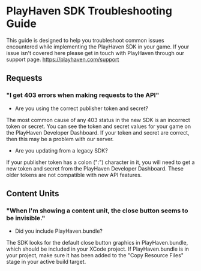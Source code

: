 PlayHaven SDK Troubleshooting Guide
===================================

This guide is designed to help you troubleshoot common issues encountered while implementing the PlayHaven SDK in your game. If your issue isn't covered here please get in touch with PlayHaven through our support page. https://playhaven.com/support

Requests
--------
### "I get 403 errors when making requests to the API"
- Are you using the correct publisher token and secret?

The most common cause of any 403 status in the new SDK is an incorrect token or secret. You can see the token and secret values for your game on the PlayHaven Developer Dashboard. If your token and secret are correct, then this may be a problem with our server.

- Are you updating from a legacy SDK?

If your publisher token has a colon (":") character in it, you will need to get a new token and secret from the PlayHaven Developer Dashboard. These older tokens are not compatible with new API features.

Content Units
-------------
### "When I'm showing a content unit, the close button seems to be invisible."
- Did you include PlayHaven.bundle?

The SDK looks for the default close button graphics in PlayHaven.bundle, which should be included in your XCode project. If PlayHaven.bundle is in your project, make sure it has been added to the "Copy Resource Files" stage in your active build target.